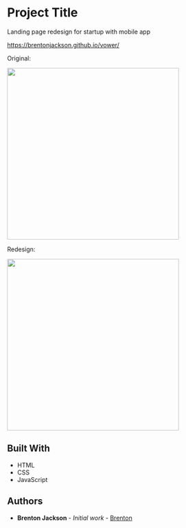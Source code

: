 # Project Title

Landing page redesign for startup with mobile app

https://brentonjackson.github.io/vower/

Original:

<img src="original.gif" width=400px><br>

Redesign:

<img src="redesign.gif" width=400px><br>


## Built With

* HTML
* CSS
* JavaScript



## Authors

* **Brenton Jackson** - *Initial work* - [Brenton](https://github.com/brentonjackson)



